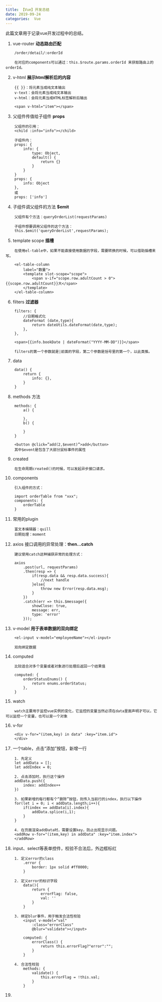 ```yaml
---
title: 【Vue】开发总结
date: 2019-09-24
categories:  Vue
---
```

此篇文章用于记录vue开发过程中的总结。
<!--more-->
1. vue-router **动态路由匹配**
```
    /order/detail/:orderId

    在对应的components可以通过：this.$route.params.orderId 来获取路由上的 orderId。
```

2. v-html  **展示html解析后的内容**
```
    {{ }}：将元素当成纯文本输出
    v-text：会将元素当成纯文本输出
    v-html：会将元素当成HTML标签解析后输出

    <span v-html="item"></span>
```

3. 父组件传值给子组件 **props**
```
    父组件的引用：
    <child :info="info"></child>

    子组件内：
    props: {
        info: {
            type: Object,
            default() {
                return {}
            }
        }
    }
    props: {
        info: Object
    },
    或
    props: ['info']

```

4. 子组件调父组件的方法 **$emit**
```
    父组件有个方法：queryOrderList(requestParams)

    子组件想要调用父组件的这个方法：
    this.$emit('queryOrderList',requestParams);
```

5. template scope  **插槽**
```
    在使用el-table中，如果不能直接使用数据的字段，需要转换的时候，可以借助插槽来写。

    <el-table-column
        label="数量">
        <template slot-scope="scope">
            <span v-if="scope.row.adultCount > 0">{{scope.row.adultCount}}大</span>
        </template>
    </el-table-column>
```

6. filters **过滤器**
```
    filters: {     
        //日期格式化
        dateFormat (date,type){
            return dateUtils.dateFormat(date,type);
        },
    },

    <span>{{info.bookDate | dateFormat("YYYY-MM-DD")}}</span>

    filters的第一个参数就是|前面的字段，第二个参数是括号里的第一个，以此类推。

```

7. data
```
	data() {
    	return {
			info: {},
        }
    }
```

8. methods 方法
```
    methods: {
        a() {

        },
        b() {

        }
    }

    <button @click=”add(2,$event)”>add</button> 
    其中$event是包含了大部分鼠标事件的属性
```

9. created
```
    在生命周期created()的时候，可以发起异步接口请求。
```

10. components
```
    引入组件的方式：

    import orderTable from "xxx";
    components: {
	    orderTable
    }
```


11. 常用的plugin
```
    富文本编辑器：quill
    日期处理：moment
```

12. axios 接口调用的异常处理：**then...catch**
```
    建议使用catch这种捕获异常的处理方式：

    axios
        .post(url, requestParams)
        .then(resp => {
            if(resp.data && resp.data.success){
                //next handle
            }else{
                throw new Error(resp.data.msg);
            }   
        })
        .catch(err => this.$message({
            showClose: true,
            message: err,
            type: 'error'
        }));
```

13. v-model **用于表单数据的双向绑定**
```
    <el-input v-model="employeeName"></el-input>

    双向绑定数据                             
```

14. computed
```
    比较适合对多个变量或者对象进行处理后返回一个结果值
    
    computed: {
		orderStatusEnums() {
			return enums.orderStatus;
		},
    }
```

15. watch
```
    watch主要用于监控vue实例的变化，它监控的变量当然必须在data里面声明才可以，它可以监控一个变量，也可以是一个对象
```

16. v-for
```
    <div v-for="(item,key) in data" :key="item.id">
    </div>
```

17. 一个table，点击“添加”按钮，新增一行
```
    1. 先定义
    let addData = [];
    let addIndex = 0;

    2. 点击添加时，执行这个操作
    addData.push({
        index: addIndex++
    })

    3. 如果新增的每行都有个“删除”按钮，则传入当前行的index，执行以下操作
    for(let i = 0; i < addData.length;i++){
        if(index == addData[i].index){
            addData.splice(i,1);
        }
    }

    4. 在页面渲染addData时，需要设置key，防止出现显示问题。
    <addRow v-for="(item,key) in addData" :key="item.index">
    </addRow>
```

18. input、select等表单控件，校验不合法后，外边框标红
```
    1. 定义error的class
        .error {
            border: 1px solid #ff0000;
        }

    2. 定义error的标识字段
        data(){
            return {
                errorFlag: false,
                val: ''
            }
        }

    3. 绑定blur事件，用于触发合法性校验
        <input v-model="val"
            :class="errorClass"
            @blur="validate"></input>

        computed: {
            errorClass() {
                return this.errorFlag?"error":"";
            }
        }

    4. 合法性校验
        methods: {
            validate() {
                this.errorFlag = !this.val;
            }
        }
```

19. 





